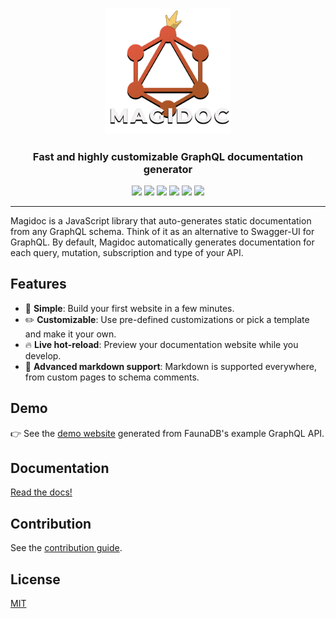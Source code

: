 <p align="center">
  <img width="40%" src="./logo/logo_full.png">
</p>


<h3 align="center">Fast and highly customizable GraphQL documentation generator </h3>


<p align="center">
  <img src="https://img.shields.io/npm/v/@magidoc/cli" />
  <img src="https://img.shields.io/npm/dw/@magidoc/cli" />
  <img src="https://img.shields.io/github/workflow/status/magidoc-org/magidoc/Build%20and%20tests/main" />
  <img src="https://img.shields.io/github/license/magidoc-org/magidoc" />
  <img src="https://img.shields.io/node/v/@magidoc/cli" />
  <img src="https://img.shields.io/codecov/c/github/magidoc-org/magidoc?label=coverage" />
</p>
  
---

Magidoc is a JavaScript library that auto-generates static documentation from any GraphQL schema. Think of it as an alternative to Swagger-UI for GraphQL. By default, Magidoc automatically generates documentation for each query, mutation, subscription and type of your API. 

## Features

- 🏁 **Simple**: Build your first website in a few minutes.
- ✏️ **Customizable**: Use pre-defined customizations or pick a template and make it your own.
- 🔥 **Live hot-reload**: Preview your documentation website while you develop.
- 📝 **Advanced markdown support**: Markdown is supported everywhere, from custom pages to schema comments.

## Demo

👉 See the [demo website](https://magidoc-carbon-multi-page.netlify.app) generated from FaunaDB's example GraphQL API.

## Documentation

[Read the docs!](https://magidoc.js.org)

## Contribution
See the [contribution guide](./CONTRIBUTING.md).

## License
[MIT](./LICENSE)
